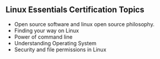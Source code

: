 ## Linux Essentials Certification Topics

* Open source software and linux open source philosophy.
* Finding your way on Linux
* Power of command line
* Understanding Operating System
* Security and file permissions in Linux
